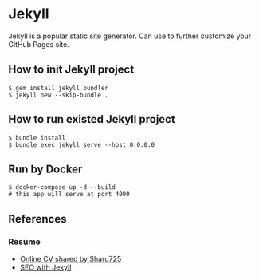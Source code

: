 
# Jekyll
Jekyll is a popular static site generator. Can use to further customize your GitHub Pages site.

## How to init Jekyll project
```shell
$ gem install jekyll bundler
$ jekyll new --skip-bundle .
```

## How to run existed Jekyll project
```shell
$ bundle install
$ bundle exec jekyll serve --host 0.0.0.0
```

## Run by Docker
```shell
$ docker-compose up -d --build
# this app will serve at port 4000
```

## References

### Resume
- [Online CV shared by Sharu725](https://github.com/sharu725/online-cv)
- [SEO with Jekyll](https://github.com/jekyll/jekyll-seo-tag)
